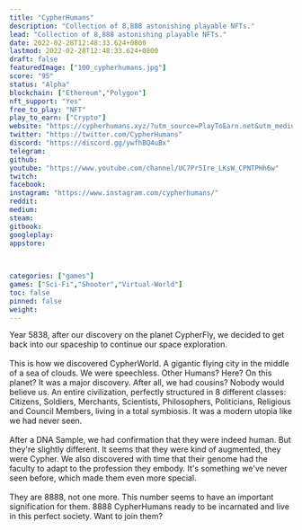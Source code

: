 ```yaml
---
title: "CypherHumans"
description: "Collection of 8,888 astonishing playable NFTs."
lead: "Collection of 8,888 astonishing playable NFTs."
date: 2022-02-28T12:48:33.624+0800
lastmod: 2022-02-28T12:48:33.624+0800
draft: false
featuredImage: ["100_cypherhumans.jpg"]
score: "95"
status: "Alpha"
blockchain: ["Ethereum","Polygon"]
nft_support: "Yes"
free_to_play: "NFT"
play_to_earn: ["Crypto"]
website: "https://cypherhumans.xyz/?utm_source=PlayToEarn.net&utm_medium=organic&utm_campaign=gamepage"
twitter: "https://twitter.com/CypherHumans"
discord: "https://discord.gg/ywfhBQ4uBx"
telegram: 
github: 
youtube: "https://www.youtube.com/channel/UC7Pr5Ire_LKsW_CPNTPHh6w"
twitch: 
facebook: 
instagram: "https://www.instagram.com/cypherhumans/"
reddit: 
medium: 
steam: 
gitbook: 
googleplay: 
appstore: 

  
    
categories: ["games"]
games: ["Sci-Fi","Shooter","Virtual-World"]
toc: false
pinned: false
weight: 
---
```

Year 5838, after our discovery on the planet CypherFly, we decided to get back into our spaceship to continue our space exploration.<br> <br> This is how we discovered CypherWorld. A gigantic flying city in the middle of a sea of clouds. We were speechless. Other Humans? Here? On this planet? It was a major discovery. After all, we had cousins? Nobody would believe us. An entire civilization, perfectly structured in 8 different classes: Citizens, Soldiers, Merchants, Scientists, Philosophers, Politicians, Religious and Council Members, living in a total symbiosis. It was a modern utopia like we had never seen.<br> <br> After a DNA Sample, we had confirmation that they were indeed human. But they're slightly different. It seems that they were kind of augmented, they were Cypher. We also discovered with time that their genome had the faculty to adapt to the profession they embody. It's something we've never seen before, which made them even more special.<br> <br> They are 8888, not one more. This number seems to have an important signification for them. 8888 CypherHumans ready to be incarnated and live in this perfect society. Want to join them?